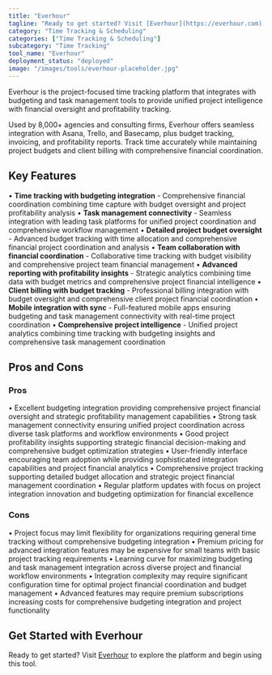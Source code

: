 ```yaml
---
title: "Everhour"
tagline: "Ready to get started? Visit [Everhour](https://everhour.com) to explore the platform and begin using this tool...."
category: "Time Tracking & Scheduling"
categories: ["Time Tracking & Scheduling"]
subcategory: "Time Tracking"
tool_name: "Everhour"
deployment_status: "deployed"
image: "/images/tools/everhour-placeholder.jpg"
---
```

Everhour is the project-focused time tracking platform that integrates with budgeting and task management tools to provide unified project intelligence with financial oversight and profitability tracking.

Used by 8,000+ agencies and consulting firms, Everhour offers seamless integration with Asana, Trello, and Basecamp, plus budget tracking, invoicing, and profitability reports. Track time accurately while maintaining project budgets and client billing with comprehensive financial coordination.

## Key Features

• **Time tracking with budgeting integration** - Comprehensive financial coordination combining time capture with budget oversight and project profitability analysis
• **Task management connectivity** - Seamless integration with leading task platforms for unified project coordination and comprehensive workflow management
• **Detailed project budget oversight** - Advanced budget tracking with time allocation and comprehensive financial project coordination and analysis
• **Team collaboration with financial coordination** - Collaborative time tracking with budget visibility and comprehensive project team financial management
• **Advanced reporting with profitability insights** - Strategic analytics combining time data with budget metrics and comprehensive project financial intelligence
• **Client billing with budget tracking** - Professional billing integration with budget oversight and comprehensive client project financial coordination
• **Mobile integration with sync** - Full-featured mobile apps ensuring budgeting and task management connectivity with real-time project coordination
• **Comprehensive project intelligence** - Unified project analytics combining time tracking with budgeting insights and comprehensive task management coordination

## Pros and Cons

### Pros
• Excellent budgeting integration providing comprehensive project financial oversight and strategic profitability management capabilities
• Strong task management connectivity ensuring unified project coordination across diverse task platforms and workflow environments
• Good project profitability insights supporting strategic financial decision-making and comprehensive budget optimization strategies
• User-friendly interface encouraging team adoption while providing sophisticated integration capabilities and project financial analytics
• Comprehensive project tracking supporting detailed budget allocation and strategic project financial management coordination
• Regular platform updates with focus on project integration innovation and budgeting optimization for financial excellence

### Cons
• Project focus may limit flexibility for organizations requiring general time tracking without comprehensive budgeting integration
• Premium pricing for advanced integration features may be expensive for small teams with basic project tracking requirements
• Learning curve for maximizing budgeting and task management integration across diverse project and financial workflow environments
• Integration complexity may require significant configuration time for optimal project financial coordination and budget management
• Advanced features may require premium subscriptions increasing costs for comprehensive budgeting integration and project functionality

## Get Started with Everhour

Ready to get started? Visit [Everhour](https://everhour.com) to explore the platform and begin using this tool.